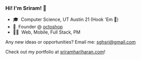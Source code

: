 ### Hi! I'm Sriram! 👋

- 🎓  &nbsp;Computer Science, UT Austin 21 (Hook 'Em 🤘)
- 🐙  &nbsp;Founder @ [octoshop](https://www.instok.org/) 
- 👨‍💻  &nbsp;Web, Mobile, Full Stack, PM

Any new ideas or opportunities? Email me: sghsri@gmail.com

Check out my portfolio at [sriramhariharan.com](http://www.sriramhariharan.com)!
